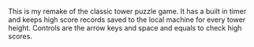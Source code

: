 This is my remake of the classic tower puzzle game. It has a built in timer and keeps high score records saved to the local machine for every tower height. Controls are the arrow keys and space and equals to check high scores.
